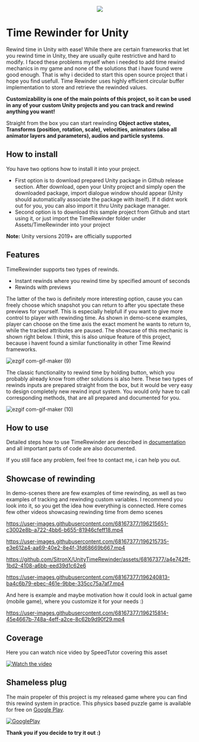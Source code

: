 </p>
<p align="center">
  <img src="https://user-images.githubusercontent.com/68167377/196243323-3509d486-b9dd-4575-9753-134ab1b39de2.png"/>
</p>

# Time Rewinder for Unity

Rewind time in Unity with ease! While there are certain frameworks that let you rewind time in Unity, they are usually quite restrictive and hard to modify. I faced these problems myself when i needed to add time rewind mechanics in my game and none of the solutions that i have found were good enough. That is why i decided to start this open source project that i hope you find usefull. Time Rewinder uses highly efficient circular buffer implementation to store and retrieve the rewinded values.

**Customizability is one of the main points of this project, so it can be used in any of your custom Unity projects and you can track and rewind anything you want!**

Straight from the box you can start rewinding **Object active states, Transforms (position, rotation, scale), velocities, animators (also all animator layers and parameters), audios and particle systems**.

## How to install

You have two options how to install it into your project.

- First option is to download prepared Unity package in Github release section. After download, open your Unity project and simply open the downloaded package, import dialogue window should appear (Unity should automatically associate the package with itself). If it didnt work out for you, you can also import it thru Unity package manager.
- Second option is to download this sample project from Github and start using it, or just import the TimeRewinder folder under Assets/TimeRewinder into your project

<b>Note:</b> Unity versions 2019+ are officially supported

## Features

TimeRewinder supports two types of rewinds.

- Instant rewinds where you rewind time by specified amount of seconds
- Rewinds with previews

The latter of the two is definitely more interesting option, cause you can freely choose which snapshot you can return to after you spectate these previews for yourself. This is especially helpfull if you want to give more control to player with rewinding time. As shown in demo-scene examples, player can choose on the time axis the exact moment he wants to return to, while the tracked attributes are paused. The showcase of this mechanic is shown right below. I think, this is also unique feature of this project, because i havent found a similar functionality in other Time Rewind frameworks.

![ezgif com-gif-maker (9)](https://user-images.githubusercontent.com/68167377/196203578-a476d5b1-5314-49bd-933d-904eba1dd51a.gif)

The classic functionality to rewind time by holding button, which you probably already know from other solutions is also here. These two types of rewinds inputs are prepared straight from the box, but it would be very easy to design completely new rewind input system. You would only have to call corresponding methods, that are all prepared and documented for you.

![ezgif com-gif-maker (10)](https://user-images.githubusercontent.com/68167377/196241351-b1c05483-79e1-4554-8fc2-d4f6efc69b14.gif)


## How to use

Detailed steps how to use TimeRewinder are described in [documentation](https://github.com/SitronX/UnityTimeRewinder/blob/main/Assets/TimeRewinder/Documentation/Unity%20Time%20Rewinder.pdf) and all important parts of code are also documented.

If you still face any problem, feel free to contact me, i can help you out.

## Showcase of rewinding


In demo-scenes there are few examples of time rewinding, as well as two examples of tracking and rewinding custom variables. I recommend you look into it, so you get the idea how everything is connected. Here comes few other videos showcasing rewinding time from demo scenes



https://user-images.githubusercontent.com/68167377/196215651-c3002e8b-a722-4bb6-b655-81946cfeff18.mp4

https://user-images.githubusercontent.com/68167377/196215735-e3e612a4-aa69-40e2-8e4f-3fd68669b667.mp4

https://github.com/SitronX/UnityTimeRewinder/assets/68167377/a4e742ff-1bd2-4108-a6bb-eed39d1c62e6

https://user-images.githubusercontent.com/68167377/196240813-ba4c6b79-ebec-461e-9bbe-335cc75a7af7.mp4


And here is example and maybe motivation how it could look in actual game (mobile game), where you customize it for your needs :)


https://user-images.githubusercontent.com/68167377/196215814-45e4667b-748a-4eff-a2ce-8c62b9d90f29.mp4

## Coverage

Here you can watch nice video by SpeedTutor covering this asset

[![Watch the video](https://img.youtube.com/vi/4BiPytgJmVo/maxresdefault.jpg)](https://www.youtube.com/watch?v=4BiPytgJmVo)



## Shameless plug

The main propeler of this project is my released game where you can find this rewind system in practice. This physics based puzzle game is available for free on [Google Play](https://play.google.com/store/apps/details?id=com.SitronCOR.Forcel).

[![GooglePlay](https://github.com/SitronX/UnityTimeRewinder/assets/68167377/0723f83b-cb70-4777-a85d-67a7bb138696)](https://play.google.com/store/apps/details?id=com.SitronCOR.Forcel)

<b>Thank you if you decide to try it out :)</b>
